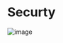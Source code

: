 # Securty


![image](https://github.com/crodrigr/microservicios-spring-boot-confenalco/assets/31961588/70facb7b-c53d-4b17-84f2-0ea573080a24)
